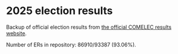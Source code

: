 # 2025 election results

Backup of official election results from [the official COMELEC results website](https://2025electionresults.comelec.gov.ph).


























































Number of ERs in repository: 86910/93387 (93.06%).
